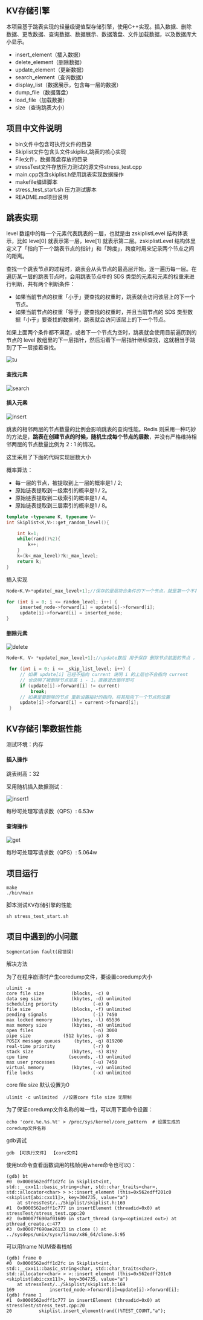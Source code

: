 ## KV存储引擎

本项目基于跳表实现的轻量级键值型存储引擎，使用C++实现。插入数据、删除数据、更改数据、查询数据、数据展示、数据落盘、文件加载数据，以及数据库大小显示。

- insert_element（插入数据）
- delete_element（删除数据）
- update_element（更新数据）
- search_element（查询数据）
- display_list（数据展示，包含每一层的数据）
- dump_file（数据落盘）
- load_file（加载数据）
- size（查询跳表大小）

## 项目中文件说明

- bin文件中包含可执行文件的目录
- Skiplist文件包含头文件skiplist,跳表的核心实现
- File文件，数据落盘存放的目录
- stressTest文件存放压力测试的源文件stress_test.cpp
- main.cpp包含skiplist.h使用跳表实现数据操作
- makefile编译脚本
- stress_test_start.sh 压力测试脚本
- README.md项目说明

## 跳表实现

level 数组中的每一个元素代表跳表的一层，也就是由 zskiplistLevel 结构体表示，比如 leve[0] 就表示第一层，leve[1] 就表示第二层。zskiplistLevel 结构体里定义了「指向下一个跳表节点的指针」和「跨度」，跨度时用来记录两个节点之间的距离。

查找一个跳表节点的过程时，跳表会从头节点的最高层开始，逐一遍历每一层。在遍历某一层的跳表节点时，会用跳表节点中的 SDS 类型的元素和元素的权重来进行判断，共有两个判断条件：

- 如果当前节点的权重「小于」要查找的权重时，跳表就会访问该层上的下一个节点。
- 如果当前节点的权重「等于」要查找的权重时，并且当前节点的 SDS 类型数据「小于」要查找的数据时，跳表就会访问该层上的下一个节点。

如果上面两个条件都不满足，或者下一个节点为空时，跳表就会使用目前遍历到的节点的 level 数组里的下一层指针，然后沿着下一层指针继续查找，这就相当于跳到了下一层接着查找。

![tu](README.assets/tu.png)

#### 查找元素

![search](README.assets/search.png)

#### 插入元素

![insert](README.assets/insert.png)

跳表的相邻两层的节点数量的比例会影响跳表的查询性能。Redis 则采用一种巧妙的方法是，**跳表在创建节点的时候，随机生成每个节点的层数**，并没有严格维持相邻两层的节点数量比例为 2 : 1 的情况。

这里采用了下面的代码实现层数大小

概率算法：

- 每一层的节点，被提取到上一层的概率是1 / 2;
- 原始链表提取到一级索引的概率是1 / 2。
- 原始链表提取到二级索引的概率是1 / 4。
- 原始链表提取到三层索引的概率是1 / 8。

```c++
template <typename K, typename V>
int Skiplist<K,V>::get_random_level(){

    int k=1;
    while(rand()%2){
        k++;
    }
    k=(k<_max_level)?k:_max_level;
    return k;
}
```

插入实现

```c++
Node<K,V>*update[_max_level+1];//保存的是层符合条件的下一个节点，就是第一个不符合条件的节点
```

```c++
for (int i = 0; i <= random_level; i++) {
     inserted_node->forward[i] = update[i]->forward[i];
     update[i]->forward[i] = inserted_node;
}
```

#### 删除元素

![delete](README.assets/delete.png)

```c++
Node<K, V> *update[_max_level+1];//update数组 用于保存 删除节点前面的节点 ，用于删除节点后的指向链接，步骤和插入节点类似
```

```c++
 for (int i = 0; i <= _skip_list_level; i++) {
     // 如果 update[i] 已经不指向 current 说明 i 的上层也不会指向 current
     // 也说明了被删除节点层高 i - 1。直接退出循环即可
     if (update[i]->forward[i] != current) 
         break;
     // 如果是要删除的节点 重新设置指针的指向，将其指向下一个节点的位置
     update[i]->forward[i] = current->forward[i];
 }
```

## KV存储引擎数据性能

测试环境：内存

#### 插入操作

跳表树高：32

采用随机插入数据测试：

![insert1](README.assets/insert1.png)

每秒可处理写请求数（QPS）: 6.53w

#### 查询操作

![get](README.assets/get.png)

每秒可处理写请求数（QPS）: 5.064w

## 项目运行

```shell
make
./bin/main
```

脚本测试KV存储引擎的性能

```shell
sh stress_test_start.sh
```

## 项目中遇到的小问题

```shell
Segmentation fault(段错误)
```

解决方法

为了在程序崩溃时产生coredump文件，要设置coredump大小

```shell
ulimit -a
core file size          (blocks, -c) 0
data seg size           (kbytes, -d) unlimited
scheduling priority             (-e) 0
file size               (blocks, -f) unlimited
pending signals                 (-i) 7450
max locked memory       (kbytes, -l) 65536
max memory size         (kbytes, -m) unlimited
open files                      (-n) 3000
pipe size            (512 bytes, -p) 8
POSIX message queues     (bytes, -q) 819200
real-time priority              (-r) 0
stack size              (kbytes, -s) 8192
cpu time               (seconds, -t) unlimited
max user processes              (-u) 7450
virtual memory          (kbytes, -v) unlimited
file locks                      (-x) unlimited
```

core file size 默认设置为0

```
ulimit -c unlimited  //设置core file size 无限制
```

为了保证coredump文件名称的唯一性，可以用下面命令设置：

```
echo 'core.%e.%s.%t' > /proc/sys/kernel/core_pattern  # 设置生成的coredump文件名称
```

gdb调试

```
gdb 【可执行文件】 【core文件】
```

使用bt命令查看函数调用的栈帧(用where命令也可以)：

```shell
(gdb) bt
#0  0x0000562edff1d2fc in Skiplist<int, std::__cxx11::basic_string<char, std::char_traits<char>, std::allocator<char> > >::insert_element (this=0x562edff201c0 <skiplist[abi:cxx11]>, key=304735, value="a")
    at stressTest/../Skiplist/skiplist.h:169
#1  0x0000562edff1c777 in insertElement (threadid=0x0) at stressTest/stress_test.cpp:20
#2  0x00007f690af01609 in start_thread (arg=<optimized out>) at pthread_create.c:477
#3  0x00007f690ae26133 in clone () at ../sysdeps/unix/sysv/linux/x86_64/clone.S:95
```

可以用frame NUM查看栈帧

```shell
(gdb) frame 0
#0  0x0000562edff1d2fc in Skiplist<int, std::__cxx11::basic_string<char, std::char_traits<char>, std::allocator<char> > >::insert_element (this=0x562edff201c0 <skiplist[abi:cxx11]>, key=304735, value="a")
    at stressTest/../Skiplist/skiplist.h:169
169	            inserted_node->forward[i]=update[i]->forward[i];
(gdb) frame 1
#1  0x0000562edff1c777 in insertElement (threadid=0x0) at stressTest/stress_test.cpp:20
20	        skiplist.insert_element(rand()%TEST_COUNT,"a");

```

